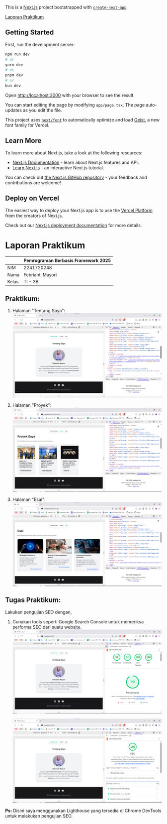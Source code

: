 This is a [Next.js](https://nextjs.org) project bootstrapped with [`create-next-app`](https://nextjs.org/docs/app/api-reference/cli/create-next-app).

[Laporan Praktikum](#laporan-praktikum)

## Getting Started

First, run the development server:

```bash
npm run dev
# or
yarn dev
# or
pnpm dev
# or
bun dev
```

Open [http://localhost:3000](http://localhost:3000) with your browser to see the result.

You can start editing the page by modifying `app/page.tsx`. The page auto-updates as you edit the file.

This project uses [`next/font`](https://nextjs.org/docs/app/building-your-application/optimizing/fonts) to automatically optimize and load [Geist](https://vercel.com/font), a new font family for Vercel.

## Learn More

To learn more about Next.js, take a look at the following resources:

- [Next.js Documentation](https://nextjs.org/docs) - learn about Next.js features and API.
- [Learn Next.js](https://nextjs.org/learn) - an interactive Next.js tutorial.

You can check out [the Next.js GitHub repository](https://github.com/vercel/next.js) - your feedback and contributions are welcome!

## Deploy on Vercel

The easiest way to deploy your Next.js app is to use the [Vercel Platform](https://vercel.com/new?utm_medium=default-template&filter=next.js&utm_source=create-next-app&utm_campaign=create-next-app-readme) from the creators of Next.js.

Check out our [Next.js deployment documentation](https://nextjs.org/docs/app/building-your-application/deploying) for more details.

# Laporan Praktikum
|  | Pemrograman Berbasis Framework 2025 |
|--|--|
| NIM |  2241720248|
| Nama |  Febrianti Mayori |
| Kelas | TI - 3B |

## Praktikum: 
1. Halaman "Tentang Saya":
  ![alt text](../website-pribadi/assets-report/P1.png)

2. Halaman "Proyek":
  ![alt text](../website-pribadi/assets-report/P2.png)

3. Halaman "Esai":
  ![alt text](../website-pribadi/assets-report/P3.png)

## Tugas Praktikum:
Lakukan pengujian SEO dengan,
1. Gunakan tools seperti Google Search Console untuk memeriksa performa SEO dari suatu website.
   ![alt text](../website-pribadi/assets-report/TP1.png)

   ![alt text](../website-pribadi/assets-report/TP1-2.png)

**Ps:**
Disini saya menggunakan Lighthouse yang tersedia di Chrome DevTools untuk melakukan pengujian SEO.